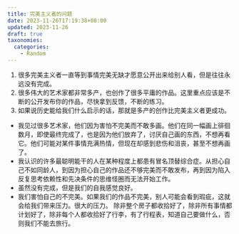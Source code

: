 ```yaml
---
title: 完美主义者的问题
date: 2023-11-26T17:19:38+08:00
updated: 2023-11-26
draft: true
taxonomies:
  categories:
    - Random
---
```


<!-- more -->

1. 很多完美主义者一直等到事情完美无缺才愿意公开出来给别人看，但是往往永远没有完成。
1. 很多伟大的艺术家都非常多产，也创作了很多平庸的作品。这里重点应该是不断的公开发布你的作品，尽快拿到反馈，不断的练习。
1. 如果说历史能给我们什么启示的话，那就是多产的创作比完美主义者更成功。

- 我见过很多艺术家，他们因为害怕不完美而不敢多画。他们在同一幅画上徘徊数月，即使最终完成了，也是因为他们放弃了，讨厌自己画的东西，不想再看它。他们可能对某件事情充满热情，但现在却感到悲伤和沮丧，甚至不想再画了。
- 我认识的许多最聪明能干的人在某种程度上都患有冒名顶替综合症。从担心自己不如同龄人，到因为担心自己的作品还不够完美而不敢发布，再到因为陷入反复思考依赖性和先决条件的思维怪圈而无法开始工作。
- 虽然没有完成，但是我们的自我感觉良好。
- 我们害怕自己的不完美。如果我们的作品不完美，别人可能会看到瑕疵，这就会给我们带来压力。很大的压力。
  除非整个房子都收拾好了，除非所有事情都计划好了，除非每个人都收拾好了行李，有了行程表，知道自己要做什么，否则我们不能去旅行。
